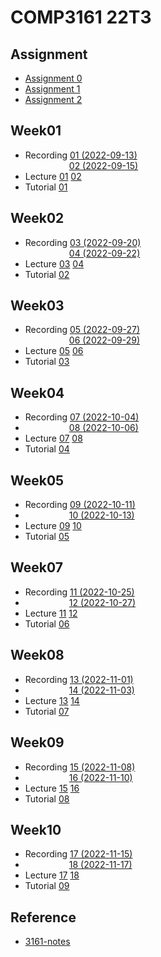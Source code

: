 # COMP3161 22T3

## Assignment
- [Assignment 0](Assignment0/Proofs.pdf)
- [Assignment 1](Assignment1)
- [Assignment 2](Assignment2)

## Week01
- Recording [01 (2022-09-13)](https://www.youtube.com/watch?v=rTlLoJu0gLc&list=PLt4WIqcTn9kJdE8ZJ0djpEI7Sf1ikzrty&index=1)  
&emsp;&emsp;&emsp;&emsp;&emsp;[02 (2022-09-15)](https://www.youtube.com/watch?v=4wYD59THrms&list=PLt4WIqcTn9kJdE8ZJ0djpEI7Sf1ikzrty&index=2) 
- Lecture [01](/Lecture/lec01/)  [02](/Lecture/lec02/)
- Tutorial [01](/Tutorial/tut01.md)

## Week02
- Recording [03 (2022-09-20)](https://www.youtube.com/watch?v=gICkx7LTXQk&list=PLt4WIqcTn9kJdE8ZJ0djpEI7Sf1ikzrty&index=3)  
&emsp;&emsp;&emsp;&emsp;&emsp;[04 (2022-09-22)](https://www.youtube.com/watch?v=MF5nkCNlXtg&list=PLt4WIqcTn9kJdE8ZJ0djpEI7Sf1ikzrty&index=4) 
- Lecture [03](/Lecture/lec03/)  [04](/Lecture/lec04/)
- Tutorial [02](/Tutorial/tut02.md)

## Week03
- Recording [05 (2022-09-27)](https://www.youtube.com/watch?v=XEzpB5YLXA8&list=PLt4WIqcTn9kJdE8ZJ0djpEI7Sf1ikzrty&index=5)  
&emsp;&emsp;&emsp;&emsp;&emsp;[06 (2022-09-29)](https://www.youtube.com/watch?v=zCqX45NGAbM&list=PLt4WIqcTn9kJdE8ZJ0djpEI7Sf1ikzrty&index=6) 
- Lecture [05](/Lecture/lec05/)  [06](/Lecture/lec06/)
- Tutorial [03](/Tutorial/tut03.md)

## Week04
- Recording [07 (2022-10-04)](https://www.youtube.com/watch?v=oCqmC4fedtg&list=PLt4WIqcTn9kJdE8ZJ0djpEI7Sf1ikzrty&index=7) 
- &emsp;&emsp;&emsp;&emsp;&emsp;[08 (2022-10-06)](https://www.youtube.com/watch?v=6zg6vkfd1xk&list=PLt4WIqcTn9kJdE8ZJ0djpEI7Sf1ikzrty&index=8) 
- Lecture [07](/Lecture/lec07/)  [08](/Lecture/lec08/)
- Tutorial [04](/Tutorial/tut04.md)

## Week05
- Recording [09 (2022-10-11)](https://www.youtube.com/watch?v=JN5_fyGRW40&list=PLt4WIqcTn9kJdE8ZJ0djpEI7Sf1ikzrty&index=9) 
- &emsp;&emsp;&emsp;&emsp;&emsp;[10 (2022-10-13)](https://www.youtube.com/watch?v=gtNmTEkqtOY&list=PLt4WIqcTn9kJdE8ZJ0djpEI7Sf1ikzrty&index=10) 
- Lecture [09](/Lecture/lec09/)  [10](/Lecture/lec10/)
- Tutorial [05](/Tutorial/tut05.md)

## Week07
- Recording [11 (2022-10-25)](https://www.youtube.com/watch?v=TSfAV0Jdb1w&list=PLt4WIqcTn9kJdE8ZJ0djpEI7Sf1ikzrty&index=11)
- &emsp;&emsp;&emsp;&emsp;&emsp;[12 (2022-10-27)](https://www.youtube.com/watch?v=5LPd70YYeEQ&list=PLt4WIqcTn9kJdE8ZJ0djpEI7Sf1ikzrty&index=12) 
- Lecture [11](/Lecture/lec11/)  [12](/Lecture/lec12/)
- Tutorial [06](/Tutorial/tut06.md)

## Week08
- Recording [13 (2022-11-01)](https://www.youtube.com/watch?v=n9JUqXI5DNo&list=PLt4WIqcTn9kJdE8ZJ0djpEI7Sf1ikzrty&index=13)
- &emsp;&emsp;&emsp;&emsp;&emsp;[14 (2022-11-03)](https://www.youtube.com/watch?v=ntWA5AJiHC4&list=PLt4WIqcTn9kJdE8ZJ0djpEI7Sf1ikzrty&index=14) 
- Lecture [13](/Lecture/lec13/)  [14](/Lecture/lec14/)
- Tutorial [07](/Tutorial/tut07.md)

## Week09
- Recording [15 (2022-11-08)](https://www.youtube.com/watch?v=EB9JkSNukAU&list=PLt4WIqcTn9kJdE8ZJ0djpEI7Sf1ikzrty&index=15)
- &emsp;&emsp;&emsp;&emsp;&emsp;[16 (2022-11-10)](https://www.youtube.com/watch?v=Dhfnb_OpGv0&list=PLt4WIqcTn9kJdE8ZJ0djpEI7Sf1ikzrty&index=16) 
- Lecture [15](/Lecture/lec15/)  [16](/Lecture/lec16/)
- Tutorial [08](/Tutorial/tut08.md)

## Week10
- Recording [17 (2022-11-15)](/)
- &emsp;&emsp;&emsp;&emsp;&emsp;[18 (2022-11-17)](/) 
- Lecture [17](/Lecture/lec17/)  [18](/Lecture/lec18/)
- Tutorial [09](/Tutorial/tut09.md)

## Reference
- [3161-notes](https://lukakerr.github.io/uni/3161-notes)